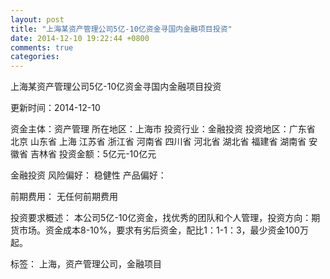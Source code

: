 ```yaml
---
layout: post
title: "上海某资产管理公司5亿-10亿资金寻国内金融项目投资"
date: 2014-12-10 19:22:44 +0800
comments: true
categories: 
---
```

上海某资产管理公司5亿-10亿资金寻国内金融项目投资



更新时间：2014-12-10

资金主体：资产管理
所在地区：上海市
投资行业：金融投资
投资地区：广东省 北京 山东省 上海 江苏省 浙江省 河南省 四川省 河北省 湖北省 福建省 湖南省 安徽省 吉林省
投资金额：5亿元-10亿元

金融投资
风险偏好：
                            稳健性 
                                                                                产品偏好：

前期费用：
无任何前期费用

投资要求概述：
本公司5亿-10亿资金，找优秀的团队和个人管理，投资方向：期货市场。资金成本8-10%，要求有劣后资金，配比1：1-1：3，最少资金100万起。

标签：
上海，资产管理公司，金融项目

